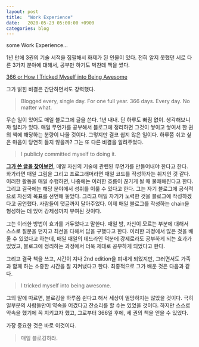 ```yaml
---
layout: post
title:  "Work Experience"
date:   2020-05-23 05:00:00 +0900
categories: blog
---
```

some
Work Experience...

1년 만에 3권의 기술 서적을 집필해서 화제가 된 인물이 있다. 전혀 알지 못했던 서로 다른 3가지 분야에 대해서, 공부만 하기도 벅찬데 책을 썼다.

[366 or How I Tricked Myself into Being Awesome](https://japhr.blogspot.kr/2012/04/366-or-how-i-tricked-myself-into-being.html)

그가 밝힌 비결은 간단하면서도 강력했다.

> Blogged every, single day. For one full year. 366 days. Every day. No matter what.

무슨 일이 있어도 매일 블로그에 글을 쓴다. 1년 내내. 단 하루도 빠짐 없이.
생각해보니까 일리가 있다. 매일 무언가를 공부해서 블로그에 정리하면 그것이 쌓이고 쌓여서 한 권의 책에 해당하는 분량이 나올 것이다. 그렇지만 결코 쉽지 않은 일이다. 하루쯤 쉬고 싶은 마음이 당연히 들지 않을까? 그는 또 다른 비결을 알려주었다.

> I publicly committed myself to doing it.

[<b>그가 쓴 글을 찾아보면,</b>](https://japhr.blogspot.kr/2009/03/my-chain.html) 매일 자신의 기술에 관련된 무언가를 만들어내야 한다고 한다. 화가라면 매일 그림을 그리고 프로그래머라면 매일 코드를 작성하자는 취지인 것 같다. 이러한 활동을 매일 수행하면, 나중에는 이러한 흐름이 끊기게 될 때 불쾌해진다고 한다. 그리고 결국에는 해당 분야에서 성취를 이룰 수 있다고 한다. 그는 자기 블로그에 공식적으로 자신의 목표를 선언해 놓았다. 그리고 매일 자기가 노력한 것을 블로그에 작성하겠다고 공언했다. 사람들이 댓글까지 달아주었다. 이제 매일 블로그를 작성하는 chain을 형성하는 데 있어 강제성까지 부여된 것이다.

그는 이러한 방법이 효과를 거두었다고 말한다. 매일 밤, 자신이 모르는 부분에 대해서 스스로 질문을 던지고 최선을 다해서 답을 구했다고 한다. 이러한 과정에서 많은 것을 배울 수 있었다고 하는데, 매일 매일의 데드라인 덕분에 강제로라도 공부하게 되는 효과가 있었고, 블로그에 정리하는 과정에서 더욱 제대로 공부하게 되었다고 한다.

그리고 결국 책을 쓰고, 시간이 지나 2nd edition을 펴내게 되었지만, 그러면서도 가족과 함께 하는 소중한 시간을 잘 지켜냈다고 한다. 최종적으로 그가 배운 것은 다음과 같다.

> I tricked myself into being awesome.

그의 말에 따르면, 블로깅을 하루쯤 쉰다고 해서 세상이 멸망하지는 않았을 것이다. 극히 일부분의 사람들만이 약속을 어겼다고 잔소리를 할 수는 있었을 것이다. 하지만 스스로 약속을 했기에 꼭 지키고자 했고, 그로부터 366일 후에, 세 권의 책을 얻을 수 있었다.

가장 중요한 것은 바로 이것이다.

> 매일 블로깅하라.
